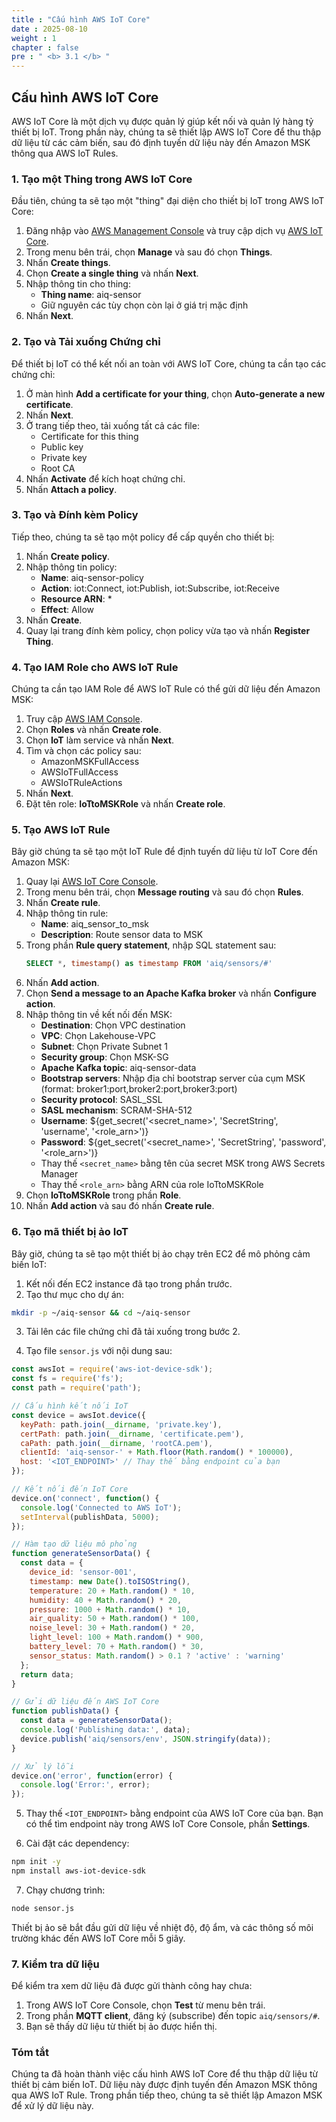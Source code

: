 ```yaml
---
title : "Cấu hình AWS IoT Core"
date : 2025-08-10
weight : 1
chapter : false
pre : " <b> 3.1 </b> "
---
```


## Cấu hình AWS IoT Core

AWS IoT Core là một dịch vụ được quản lý giúp kết nối và quản lý hàng tỷ thiết bị IoT. Trong phần này, chúng ta sẽ thiết lập AWS IoT Core để thu thập dữ liệu từ các cảm biến, sau đó định tuyến dữ liệu này đến Amazon MSK thông qua AWS IoT Rules.

### 1. Tạo một Thing trong AWS IoT Core

Đầu tiên, chúng ta sẽ tạo một "thing" đại diện cho thiết bị IoT trong AWS IoT Core:

1. Đăng nhập vào [AWS Management Console](https://console.aws.amazon.com/) và truy cập dịch vụ [AWS IoT Core](https://console.aws.amazon.com/iot/).
2. Trong menu bên trái, chọn **Manage** và sau đó chọn **Things**.
3. Nhấn **Create things**.
4. Chọn **Create a single thing** và nhấn **Next**.
5. Nhập thông tin cho thing:
   - **Thing name**: aiq-sensor
   - Giữ nguyên các tùy chọn còn lại ở giá trị mặc định
6. Nhấn **Next**.

### 2. Tạo và Tải xuống Chứng chỉ

Để thiết bị IoT có thể kết nối an toàn với AWS IoT Core, chúng ta cần tạo các chứng chỉ:

1. Ở màn hình **Add a certificate for your thing**, chọn **Auto-generate a new certificate**.
2. Nhấn **Next**.
3. Ở trang tiếp theo, tải xuống tất cả các file:
   - Certificate for this thing
   - Public key
   - Private key
   - Root CA
4. Nhấn **Activate** để kích hoạt chứng chỉ.
5. Nhấn **Attach a policy**.

### 3. Tạo và Đính kèm Policy

Tiếp theo, chúng ta sẽ tạo một policy để cấp quyền cho thiết bị:

1. Nhấn **Create policy**.
2. Nhập thông tin policy:
   - **Name**: aiq-sensor-policy
   - **Action**: iot:Connect, iot:Publish, iot:Subscribe, iot:Receive
   - **Resource ARN**: *
   - **Effect**: Allow
3. Nhấn **Create**.
4. Quay lại trang đính kèm policy, chọn policy vừa tạo và nhấn **Register Thing**.

### 4. Tạo IAM Role cho AWS IoT Rule

Chúng ta cần tạo IAM Role để AWS IoT Rule có thể gửi dữ liệu đến Amazon MSK:

1. Truy cập [AWS IAM Console](https://console.aws.amazon.com/iam/).
2. Chọn **Roles** và nhấn **Create role**.
3. Chọn **IoT** làm service và nhấn **Next**.
4. Tìm và chọn các policy sau:
   - AmazonMSKFullAccess
   - AWSIoTFullAccess
   - AWSIoTRuleActions
5. Nhấn **Next**.
6. Đặt tên role: **IoTtoMSKRole** và nhấn **Create role**.

### 5. Tạo AWS IoT Rule

Bây giờ chúng ta sẽ tạo một IoT Rule để định tuyến dữ liệu từ IoT Core đến Amazon MSK:

1. Quay lại [AWS IoT Core Console](https://console.aws.amazon.com/iot/).
2. Trong menu bên trái, chọn **Message routing** và sau đó chọn **Rules**.
3. Nhấn **Create rule**.
4. Nhập thông tin rule:
   - **Name**: aiq_sensor_to_msk
   - **Description**: Route sensor data to MSK
5. Trong phần **Rule query statement**, nhập SQL statement sau:
   ```sql
   SELECT *, timestamp() as timestamp FROM 'aiq/sensors/#'
   ```
6. Nhấn **Add action**.
7. Chọn **Send a message to an Apache Kafka broker** và nhấn **Configure action**.
8. Nhập thông tin về kết nối đến MSK:
   - **Destination**: Chọn VPC destination
   - **VPC**: Chọn Lakehouse-VPC
   - **Subnet**: Chọn Private Subnet 1
   - **Security group**: Chọn MSK-SG
   - **Apache Kafka topic**: aiq-sensor-data
   - **Bootstrap servers**: Nhập địa chỉ bootstrap server của cụm MSK (format: broker1:port,broker2:port,broker3:port)
   - **Security protocol**: SASL_SSL
   - **SASL mechanism**: SCRAM-SHA-512
   - **Username**: ${get_secret('<secret_name>', 'SecretString', 'username', '<role_arn>')}
   - **Password**: ${get_secret('<secret_name>', 'SecretString', 'password', '<role_arn>')}
   - Thay thế `<secret_name>` bằng tên của secret MSK trong AWS Secrets Manager
   - Thay thế `<role_arn>` bằng ARN của role IoTtoMSKRole
9. Chọn **IoTtoMSKRole** trong phần **Role**.
10. Nhấn **Add action** và sau đó nhấn **Create rule**.

### 6. Tạo mã thiết bị ảo IoT

Bây giờ, chúng ta sẽ tạo một thiết bị ảo chạy trên EC2 để mô phỏng cảm biến IoT:

1. Kết nối đến EC2 instance đã tạo trong phần trước.
2. Tạo thư mục cho dự án:

```bash
mkdir -p ~/aiq-sensor && cd ~/aiq-sensor
```

3. Tải lên các file chứng chỉ đã tải xuống trong bước 2.

4. Tạo file `sensor.js` với nội dung sau:

```javascript
const awsIot = require('aws-iot-device-sdk');
const fs = require('fs');
const path = require('path');

// Cấu hình kết nối IoT
const device = awsIot.device({
  keyPath: path.join(__dirname, 'private.key'),
  certPath: path.join(__dirname, 'certificate.pem'),
  caPath: path.join(__dirname, 'rootCA.pem'),
  clientId: 'aiq-sensor-' + Math.floor(Math.random() * 100000),
  host: '<IOT_ENDPOINT>' // Thay thế bằng endpoint của bạn
});

// Kết nối đến IoT Core
device.on('connect', function() {
  console.log('Connected to AWS IoT');
  setInterval(publishData, 5000);
});

// Hàm tạo dữ liệu mô phỏng
function generateSensorData() {
  const data = {
    device_id: 'sensor-001',
    timestamp: new Date().toISOString(),
    temperature: 20 + Math.random() * 10,
    humidity: 40 + Math.random() * 20,
    pressure: 1000 + Math.random() * 10,
    air_quality: 50 + Math.random() * 100,
    noise_level: 30 + Math.random() * 20,
    light_level: 100 + Math.random() * 900,
    battery_level: 70 + Math.random() * 30,
    sensor_status: Math.random() > 0.1 ? 'active' : 'warning'
  };
  return data;
}

// Gửi dữ liệu đến AWS IoT Core
function publishData() {
  const data = generateSensorData();
  console.log('Publishing data:', data);
  device.publish('aiq/sensors/env', JSON.stringify(data));
}

// Xử lý lỗi
device.on('error', function(error) {
  console.log('Error:', error);
});
```

5. Thay thế `<IOT_ENDPOINT>` bằng endpoint của AWS IoT Core của bạn. Bạn có thể tìm endpoint này trong AWS IoT Core Console, phần **Settings**.

6. Cài đặt các dependency:

```bash
npm init -y
npm install aws-iot-device-sdk
```

7. Chạy chương trình:

```bash
node sensor.js
```

Thiết bị ảo sẽ bắt đầu gửi dữ liệu về nhiệt độ, độ ẩm, và các thông số môi trường khác đến AWS IoT Core mỗi 5 giây.

### 7. Kiểm tra dữ liệu

Để kiểm tra xem dữ liệu đã được gửi thành công hay chưa:

1. Trong AWS IoT Core Console, chọn **Test** từ menu bên trái.
2. Trong phần **MQTT client**, đăng ký (subscribe) đến topic `aiq/sensors/#`.
3. Bạn sẽ thấy dữ liệu từ thiết bị ảo được hiển thị.

### Tóm tắt

Chúng ta đã hoàn thành việc cấu hình AWS IoT Core để thu thập dữ liệu từ thiết bị cảm biến IoT. Dữ liệu này được định tuyến đến Amazon MSK thông qua AWS IoT Rule. Trong phần tiếp theo, chúng ta sẽ thiết lập Amazon MSK để xử lý dữ liệu này.
